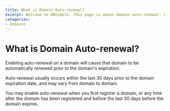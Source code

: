 ```yaml
---
title: What is Domain Auto-renewal?
excerpt: Welcome to DNSimple. This page is about domain auto-renewal. Hosted DNS has never been this easy.
categories:
- Domains
---
```


# What is Domain Auto-renewal?

Enabling auto-renewal on a domain will cause that domain to be automatically renewed prior to the domain's expiration.

Auto-renewal usually occurs within the last 30 days prior to the domain expiration date, and may vary from domain to domain.

You may enable auto-renewal when you first register a domain, or any time after the domain has been registered and before the last 30 days before the domain expires.
